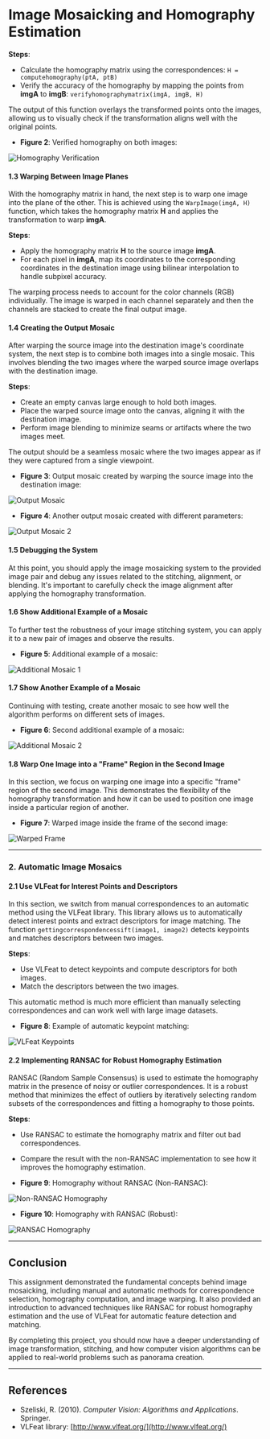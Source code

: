 
# Image Mosaicking and Homography Estimation

**Steps**:
- Calculate the homography matrix using the correspondences: `H = computehomography(ptA, ptB)`
- Verify the accuracy of the homography by mapping the points from **imgA** to **imgB**: `verifyhomographymatrix(imgA, imgB, H)`

The output of this function overlays the transformed points onto the images, allowing us to visually check if the transformation aligns well with the original points.

- **Figure 2**: Verified homography on both images:

![Homography Verification](images/figure2.jpg)

#### 1.3 Warping Between Image Planes
With the homography matrix in hand, the next step is to warp one image into the plane of the other. This is achieved using the `WarpImage(imgA, H)` function, which takes the homography matrix **H** and applies the transformation to warp **imgA**.

**Steps**:
- Apply the homography matrix **H** to the source image **imgA**.
- For each pixel in **imgA**, map its coordinates to the corresponding coordinates in the destination image using bilinear interpolation to handle subpixel accuracy.
  
The warping process needs to account for the color channels (RGB) individually. The image is warped in each channel separately and then the channels are stacked to create the final output image.

#### 1.4 Creating the Output Mosaic
After warping the source image into the destination image's coordinate system, the next step is to combine both images into a single mosaic. This involves blending the two images where the warped source image overlaps with the destination image.

**Steps**:
- Create an empty canvas large enough to hold both images.
- Place the warped source image onto the canvas, aligning it with the destination image.
- Perform image blending to minimize seams or artifacts where the two images meet.

The output should be a seamless mosaic where the two images appear as if they were captured from a single viewpoint.

- **Figure 3**: Output mosaic created by warping the source image into the destination image:

![Output Mosaic](images/figure3.jpg)

- **Figure 4**: Another output mosaic created with different parameters:

![Output Mosaic 2](images/figure4.jpg)

#### 1.5 Debugging the System
At this point, you should apply the image mosaicking system to the provided image pair and debug any issues related to the stitching, alignment, or blending. It's important to carefully check the image alignment after applying the homography transformation.

#### 1.6 Show Additional Example of a Mosaic
To further test the robustness of your image stitching system, you can apply it to a new pair of images and observe the results.

- **Figure 5**: Additional example of a mosaic:

![Additional Mosaic 1](images/figure5.jpg)

#### 1.7 Show Another Example of a Mosaic
Continuing with testing, create another mosaic to see how well the algorithm performs on different sets of images.

- **Figure 6**: Second additional example of a mosaic:

![Additional Mosaic 2](images/figure6.jpg)

#### 1.8 Warp One Image into a "Frame" Region in the Second Image
In this section, we focus on warping one image into a specific "frame" region of the second image. This demonstrates the flexibility of the homography transformation and how it can be used to position one image inside a particular region of another.

- **Figure 7**: Warped image inside the frame of the second image:

![Warped Frame](images/figure7.jpg)

---

### 2. Automatic Image Mosaics

#### 2.1 Use VLFeat for Interest Points and Descriptors
In this section, we switch from manual correspondences to an automatic method using the VLFeat library. This library allows us to automatically detect interest points and extract descriptors for image matching. The function `gettingcorrespondencessift(image1, image2)` detects keypoints and matches descriptors between two images.

**Steps**:
- Use VLFeat to detect keypoints and compute descriptors for both images.
- Match the descriptors between the two images.
  
This automatic method is much more efficient than manually selecting correspondences and can work well with large image datasets.

- **Figure 8**: Example of automatic keypoint matching:

![VLFeat Keypoints](images/figure8.jpg)

#### 2.2 Implementing RANSAC for Robust Homography Estimation
RANSAC (Random Sample Consensus) is used to estimate the homography matrix in the presence of noisy or outlier correspondences. It is a robust method that minimizes the effect of outliers by iteratively selecting random subsets of the correspondences and fitting a homography to those points.

**Steps**:
- Use RANSAC to estimate the homography matrix and filter out bad correspondences.
- Compare the result with the non-RANSAC implementation to see how it improves the homography estimation.

- **Figure 9**: Homography without RANSAC (Non-RANSAC):

![Non-RANSAC Homography](images/figure9.jpg)

- **Figure 10**: Homography with RANSAC (Robust):

![RANSAC Homography](images/figure10.jpg)

---

## Conclusion
This assignment demonstrated the fundamental concepts behind image mosaicking, including manual and automatic methods for correspondence selection, homography computation, and image warping. It also provided an introduction to advanced techniques like RANSAC for robust homography estimation and the use of VLFeat for automatic feature detection and matching.

By completing this project, you should now have a deeper understanding of image transformation, stitching, and how computer vision algorithms can be applied to real-world problems such as panorama creation.

---

## References
- Szeliski, R. (2010). *Computer Vision: Algorithms and Applications*. Springer.
- VLFeat library: [http://www.vlfeat.org/](http://www.vlfeat.org/)
